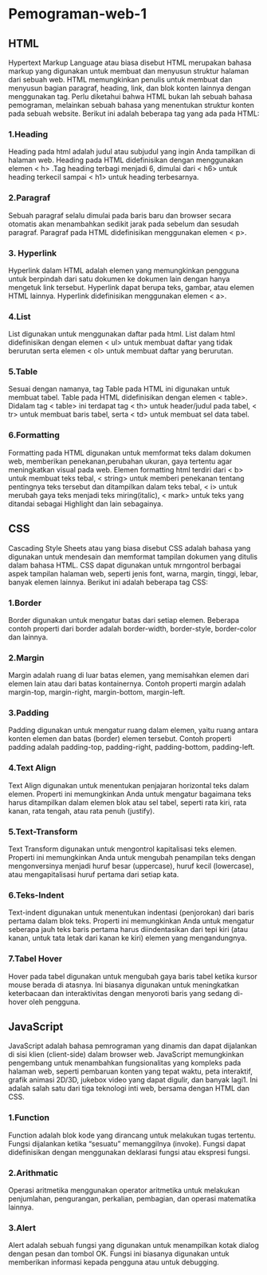 # Pemograman-web-1
## HTML
Hypertext Markup Language atau biasa disebut HTML merupakan bahasa markup yang digunakan untuk membuat dan menyusun struktur halaman dari sebuah web. HTML memungkinkan penulis untuk membuat dan menyusun bagian paragraf, heading, link, dan blok konten lainnya dengan menggunakan tag. Perlu diketahui bahwa HTML bukan lah sebuah bahasa pemograman, melainkan sebuah bahasa yang menentukan struktur konten pada sebuah website.
Berikut ini adalah beberapa tag yang ada pada HTML:
### 1.Heading
Heading pada html adalah judul atau subjudul yang ingin Anda tampilkan di halaman web. Heading pada HTML didefinisikan dengan menggunakan elemen < h> .Tag heading terbagi menjadi 6, dimulai dari < h6> untuk heading terkecil sampai < h1> untuk heading terbesarnya. 
### 2.Paragraf
Sebuah paragraf selalu dimulai pada baris baru dan browser secara otomatis akan menambahkan sedikit jarak pada sebelum dan sesudah paragraf. Paragraf pada HTML didefinisikan menggunakan elemen < p>.
### 3. Hyperlink
Hyperlink dalam HTML adalah elemen yang memungkinkan pengguna untuk berpindah dari satu dokumen ke dokumen lain dengan hanya mengetuk link tersebut. Hyperlink dapat berupa teks, gambar, atau elemen HTML lainnya. Hyperlink didefinisikan menggunakan elemen < a>.
### 4.List
List digunakan untuk menggunakan daftar pada html. List dalam html didefinisikan dengan elemen < ul> untuk membuat daftar yang tidak berurutan serta elemen < ol> untuk membuat daftar yang berurutan.
### 5.Table
Sesuai dengan namanya, tag Table pada HTML ini digunakan untuk membuat tabel. Table pada HTML didefinisikan dengan elemen < table>. Didalam tag < table> ini terdapat tag < th> untuk header/judul pada tabel, < tr> untuk membuat baris tabel, serta < td> untuk membuat sel data tabel.
### 6.Formatting
Formatting pada HTML digunakan untuk memformat teks dalam dokumen web, memberikan penekanan,perubahan ukuran, gaya tertentu agar meningkatkan visual pada web. Elemen formatting html terdiri dari < b> untuk membuat teks tebal, < string> untuk memberi penekanan tentang pentingnya teks tersebut dan ditampilkan dalam teks tebal, 
< i> untuk merubah gaya teks menjadi teks miring(italic), < mark> untuk teks yang ditandai sebagai Highlight dan lain sebagainya.

## CSS
Cascading Style Sheets atau yang biasa disebut CSS adalah bahasa yang digunakan untuk mendesain dan memformat tampilan dokumen yang ditulis dalam bahasa HTML. CSS dapat digunakan untuk mrngontrol berbagai aspek tampilan halaman web, seperti jenis font, warna, margin, tinggi, lebar, banyak elemen lainnya.
Berikut ini adalah beberapa tag CSS:
### 1.Border
Border digunakan untuk mengatur batas dari setiap elemen. Beberapa contoh properti dari border adalah border-width, border-style, border-color dan lainnya.
### 2.Margin
Margin adalah ruang di luar batas elemen, yang memisahkan elemen dari elemen lain atau dari batas kontainernya. Contoh properti margin adalah margin-top, margin-right, margin-bottom, margin-left.
### 3.Padding
Padding digunakan untuk mengatur ruang dalam elemen, yaitu ruang antara konten elemen dan batas (border) elemen tersebut. Contoh properti padding adalah padding-top, padding-right, padding-bottom, padding-left.
### 4.Text Align
Text Align digunakan untuk menentukan penjajaran horizontal teks dalam elemen. Properti ini memungkinkan Anda untuk mengatur bagaimana teks harus ditampilkan dalam elemen blok atau sel tabel, seperti rata kiri, rata kanan, rata tengah, atau rata penuh (justify).
### 5.Text-Transform
Text Transform digunakan untuk mengontrol kapitalisasi teks elemen. Properti ini memungkinkan Anda untuk mengubah penampilan teks dengan mengonversinya menjadi huruf besar (uppercase), huruf kecil (lowercase), atau mengapitalisasi huruf pertama dari setiap kata.
### 6.Teks-Indent
Text-indent digunakan untuk menentukan indentasi (penjorokan) dari baris pertama dalam blok teks. Properti ini memungkinkan Anda untuk mengatur seberapa jauh teks baris pertama harus diindentasikan dari tepi kiri (atau kanan, untuk tata letak dari kanan ke kiri) elemen yang mengandungnya.
### 7.Tabel Hover
Hover pada tabel digunakan untuk mengubah gaya baris tabel ketika kursor mouse berada di atasnya. Ini biasanya digunakan untuk meningkatkan keterbacaan dan interaktivitas dengan menyoroti baris yang sedang di-hover oleh pengguna.

## JavaScript
JavaScript adalah bahasa pemrograman yang dinamis dan dapat dijalankan di sisi klien (client-side) dalam browser web. JavaScript memungkinkan pengembang untuk menambahkan fungsionalitas yang kompleks pada halaman web, seperti pembaruan konten yang tepat waktu, peta interaktif, grafik animasi 2D/3D, jukebox video yang dapat digulir, dan banyak lagi1. Ini adalah salah satu dari tiga teknologi inti web, bersama dengan HTML dan CSS.
### 1.Function
Function adalah blok kode yang dirancang untuk melakukan tugas tertentu. Fungsi dijalankan ketika “sesuatu” memanggilnya (invoke). Fungsi dapat didefinisikan dengan menggunakan deklarasi fungsi atau ekspresi fungsi.
### 2.Arithmatic
Operasi aritmetika menggunakan operator aritmetika untuk melakukan penjumlahan, pengurangan, perkalian, pembagian, dan operasi matematika lainnya.
### 3.Alert
Alert adalah sebuah fungsi yang digunakan untuk menampilkan kotak dialog dengan pesan dan tombol OK. Fungsi ini biasanya digunakan untuk memberikan informasi kepada pengguna atau untuk debugging.
